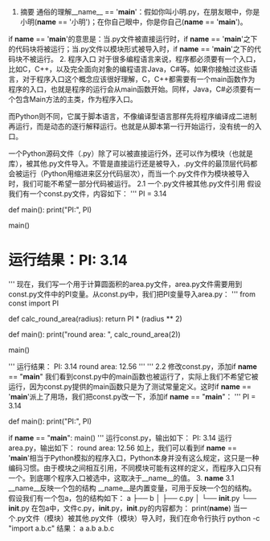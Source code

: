 1. 摘要
通俗的理解__name__ == '__main__'：假如你叫小明.py，在朋友眼中，你是小明(__name__ == '小明')；在你自己眼中，你是你自己(__name__ == '__main__')。

if __name__ == '__main__'的意思是：当.py文件被直接运行时，if __name__ == '__main__'之下的代码块将被运行；当.py文件以模块形式被导入时，if __name__ == '__main__'之下的代码块不被运行。
2. 程序入口
对于很多编程语言来说，程序都必须要有一个入口，比如C，C++，以及完全面向对象的编程语言Java，C#等。如果你接触过这些语言，对于程序入口这个概念应该很好理解，C，C++都需要有一个main函数作为程序的入口，也就是程序的运行会从main函数开始。同样，Java，C#必须要有一个包含Main方法的主类，作为程序入口。

而Python则不同，它属于脚本语言，不像编译型语言那样先将程序编译成二进制再运行，而是动态的逐行解释运行。也就是从脚本第一行开始运行，没有统一的入口。

一个Python源码文件（.py）除了可以被直接运行外，还可以作为模块（也就是库），被其他.py文件导入。不管是直接运行还是被导入，.py文件的最顶层代码都会被运行（Python用缩进来区分代码层次），而当一个.py文件作为模块被导入时，我们可能不希望一部分代码被运行。
2.1 一个.py文件被其他.py文件引用
假设我们有一个const.py文件，内容如下：
'''
PI = 3.14

def main():
    print("PI:", PI)

main()

# 运行结果：PI: 3.14
'''
现在，我们写一个用于计算圆面积的area.py文件，area.py文件需要用到const.py文件中的PI变量。从const.py中，我们把PI变量导入area.py：
'''
from const import PI

def calc_round_area(radius):
    return PI * (radius ** 2)

def main():
    print("round area: ", calc_round_area(2))

main()

'''
运行结果：
PI: 3.14
round area:  12.56
'''
'''
2.2 修改const.py，添加if __name__ == "__main__"
我们看到const.py中的main函数也被运行了，实际上我们不希望它被运行，因为const.py提供的main函数只是为了测试常量定义。这时if __name__ == '__main__'派上了用场，我们把const.py改一下，添加if __name__ == "__main__"：
'''
PI = 3.14

def main():
    print("PI:", PI)

if __name__ == "__main__":
    main() 
'''
运行const.py，输出如下：
PI: 3.14
运行area.py，输出如下：
round area:  12.56
如上，我们可以看到if __name__ == '__main__'相当于Python模拟的程序入口，Python本身并没有这么规定，这只是一种编码习惯。由于模块之间相互引用，不同模块可能有这样的定义，而程序入口只有一个。到底哪个程序入口被选中，这取决于__name__的值。 
3. __name__
3.1 __name__反映一个包的结构
__name__是内置变量，可用于反映一个包的结构。假设我们有一个包a，包的结构如下：
a
├── b
│   ├── c.py
│   └── __init__.py
└── __init__.py
在包a中，文件c.py，__init__.py，__init__.py的内容都为：
print(__name__)
当一个.py文件（模块）被其他.py文件（模块）导入时，我们在命令行执行
python -c "import a.b.c"
结果：
a
a.b
a.b.c




















